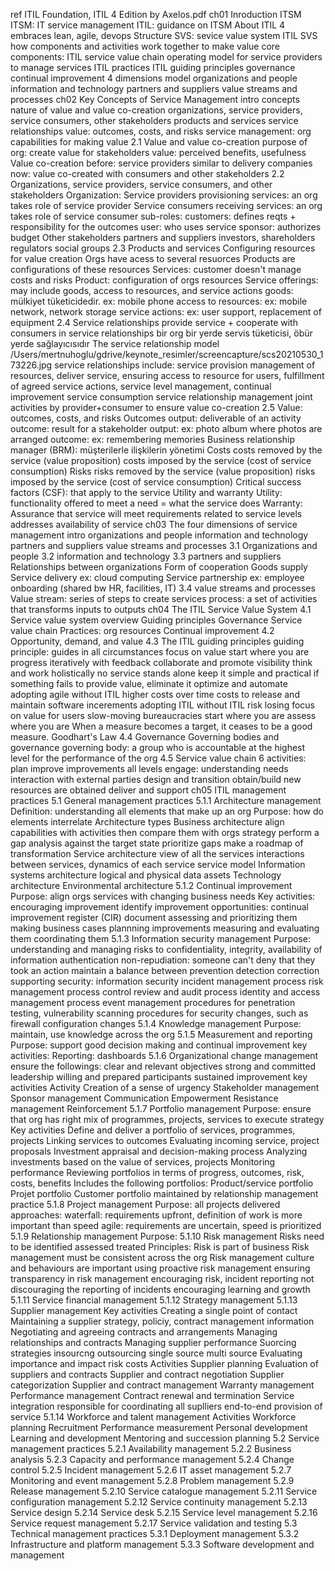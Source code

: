 
ref
	ITIL Foundation, ITIL 4 Edition by Axelos.pdf
ch01 Inroduction
	ITSM
		ITSM: IT service management
		ITIL: guidance on ITSM
	About ITIL 4
		embraces lean, agile, devops
	Structure
		SVS: sevice value system
		ITIL SVS
			how components and activities work together to make value
			core components:
				ITIL service value chain
					operating model for service providers to manage services
				ITIL practices
				ITIL guiding principles
				governance
				continual improvement
			4 dimensions model
				organizations and people
				information and technology
				partners and suppliers
				value streams and processes
ch02 Key Concepts of Service Management
	intro
		concepts
			nature of value and value co-creation
			organizations, service providers, service consumers, other stakeholders
			products and services
			service relationships
			value: outcomes, costs, and risks
		service management: org capabilities for making value 
	2.1 Value and value co-creation
		purpose of org: create value for stakeholders
		value: perceived benefits, usefulness
		Value co-creation
			before: service providers similar to delivery companies
			now: value co-created with consumers and other stakeholders
	2.2 Organizations, service providers, service consumers, and other stakeholders
		Organization: 
		Service providers
			provisioning services: an org takes role of service provider
		Service consumers
			receiving services: an org takes role of service consumer
			sub-roles:
				customers: defines reqts + responsibility for the outcomes
				user: who uses service
				sponsor: authorizes budget
		Other stakeholders
			partners and suppliers
			investors, shareholders
			regulators
			social groups
	2.3 Products and services
		Configuring resources for value creation
			Orgs have acess to several resuorces
			Products are configurations of these resources
			Services: customer doesn't manage costs and risks
			Product: configuration of orgs resources
		Service offerings: may include goods, access to resources, and service actions
			goods: mülkiyet tüketicidedir. ex: mobile phone
			access to resources: ex: mobile network, network storage
			service actions: ex: user support, replacement of equipment
	2.4 Service relationships
		provide service + cooperate with consumers in service relationships
		bir org bir yerde servis tüketicisi, öbür yerde sağlayıcısıdır
		The service relationship model
		/Users/mertnuhoglu/gdrive/keynote_resimler/screencapture/scs20210530_173226.jpg
		service relationships include: 
			service provision
				management of resources, deliver service, 
				ensuring access to resource for users, 
				fulfillment of agreed service actions, 
				service level management, continual improvement
			service consumption
			service relationship management
				joint activities by provider+consumer
				to ensure value co-creation
	2.5 Value: outcomes, costs, and risks
		Outcomes
			output: deliverable of an activity
			outcome: result for a stakeholder 
			output: ex: photo album where photos are arranged
			outcome: ex: remembering memories
			Business relationship manager (BRM): müşterilerle ilişkilerin yönetimi
		Costs
			costs removed by the service (value proposition)
			costs imposed by the service (cost of service consumption)
		Risks
			risks removed by the service (value proposition)
			risks imposed by the service (cost of service consumption)
			Critical success factors (CSF): that apply to the service
		Utility and warranty
			Utility: functionality offered to meet a need
				= what the service does
			Warranty: Assurance that service will meet requirements
				related to service levels
				addresses availability of service
ch03 The four dimensions of service management
	intro
		organizations and people
		information and technology
		partners and suppliers
		value streams and processes
	3.1 Organizations and people
	3.2 information and technology
	3.3 partners and suppliers
		Relationships between organizations
			Form of cooperation
				Goods supply
				Service delivery
					ex: cloud computing
				Service partnership
					ex: employee onboarding (shared bw HR, facilities, IT)
	3.4 value streams and processes
		Value stream: series of steps to create services
		process: a set of activities that transforms inputs to outputs
ch04 The ITIL Service Value System
	4.1 Service value system overview
		Guiding principles
		Governance
		Service value chain
		Practices: org resources
		Continual improvement
	4.2 Opportunity, demand, and value
	4.3 The ITIL guiding principles
		guiding principle: guides in all circumstances
			focus on value
			start where you are
			progress iteratively with feedback
			collaborate and promote visibility
			think and work holistically
				no service stands alone
			keep it simple and practical
				if something fails to provide value, eliminate it
			optimize and automate
		adopting agile without ITIL
			higher costs over time
			costs to release and maintain software incerements
		adopting ITIL without ITIL
			risk losing focus on value for users
			slow-moving bureaucracies
		start where you are
			assess where you are
			When a measure becomes a target, it ceases to be a good measure. Goodhart's Law
	4.4 Governance
		Governing bodies and governance
			governing body: a group who is accountable at the highest level for the performance of the org
	4.5 Service value chain
		6 activities:
			plan
			improve
				improvements all levels
			engage: understanding needs
				interaction with external parties
			design and transition
			obtain/build
				new resources are obtained
			deliver and support
ch05 ITIL management practices
	5.1 General management practices 
		5.1.1 Architecture management
			Definition: understanding all elements that make up an org
			Purpose: how do elements interrelate
			Architecture types
				Business architecture
					align capabilities with activities
					then compare them with orgs strategy
					perform a gap analysis against the target state
					prioritize gaps
					make a roadmap of transformation
				Service architecture
					view of all the services
						interactions between services, dynamics of each service
						service model
				Information systems architecture
					logical and physical data assets
				Technology architecture
				Environmental architecture
		5.1.2 Continual improvement
			Purpose: align orgs services with changing business needs
			Key activities:
				encouraging improvement
				identify improvement opportunities: continual improvement register (CIR) document
				assessing and prioritizing them
				making business cases 
				plannning improvements
				measuring and evaluating them
				coordinating them
		5.1.3 Information security management
			Purpose: understanding and managing risks to confidentiality, integrity, availability of information
				authentication
				non-repudiation: someone can't deny that they took an action
			maintain a balance between
				prevention
				detection
				correction
			supporting security:
				information security incident management process
				risk management process
				control review and audit process
				identity and access management process
				event management
				procedures for penetration testing, vulnerability scanning
				procedures for security changes, such as firewall configuration changes
		5.1.4 Knowledge management
			Purpose: maintain, use knowledge across the org
		5.1.5 Measurement and reporting
			Purpose: support good decision making and continual improvement
			key activities:
				Reporting: dashboards
		5.1.6 Organizational change management
			ensure the followings:
				clear and relevant objectives
				strong and committed leadership
				willing and prepared participants
				sustained improvement
			key activities
				Activity
					Creation of a sense of urgency 
					Stakeholder management 
					Sponsor management 
					Communication 
					Empowerment
					Resistance management 
					Reinforcement
		5.1.7 Portfolio management
			Purpose: ensure that org has right mix of programmes, projects, services to execute strategy
			Key activities
				Define and deliver a portfolio of services, programmes, projects
				Linking services to outcomes
				Evaluating incoming service, project proposals
				Investment appraisal and decision-making process
				Analyzing investments based on the value of services, projects
				Monitoring performance
				Reviewing portfolios in terms of progress, outcomes, risk, costs, benefits
			Includes the following portfolios:
				Product/service portfolio
				Projet portfolio
				Customer portfolio
					maintained by relationship management practice
		5.1.8 Project management
			Purpose: all projects delivered 
			approaches:
				waterfall: requirements upfront, definition of work is more important than speed
				agile: requirements are uncertain, speed is prioritized
		5.1.9 Relationship management
			Purpose: 
		5.1.10 Risk management
			Risks need to be
				identified
				assessed
				treated
			Principles:
				Risk is part of business
				Risk management must be consistent across the org
				Risk management culture and behaviours are important
					using proactive risk management
					ensuring transparency in risk management
					encouraging risk, incident reporting
					not discouraging the reporting of incidents
					encouraging learning and growth
		5.1.11 Service financial management
		5.1.12 Strategy management
		5.1.13 Supplier management
			Key activities
				Creating a single point of contact
				Maintaining a supplier strategy, policiy, contract management information
				Negotiating and agreeing contracts and arrangements
				Managing relationships and contracts
				Managing supplier performance
			Suorcing strategies
				insourcng
				outsourcing
				single source
				multi source
			Evaluating
				importance and impact
				risk
				costs
			Activities
				Supplier planning
				Evaluation of suppliers and contracts
				Supplier and contract negotiation
				Supplier categorization
				Supplier and contract management
				Warranty management
				Performance management
				Contract renewal and termination
			Service integration
				responsible for coordinating all suplliers
				end-to-end provision of service
		5.1.14 Workforce and talent management
			Activities
				Workforce planning
				Recruitment
				Performance measurement
				Personal development
				Learning and development
				Mentoring and succession planning
	5.2 Service management practices
	5.2.1 Availability management
	5.2.2 Business analysis
	5.2.3 Capacity and performance management
	5.2.4 Change control
	5.2.5 Incident management
	5.2.6 IT asset management
	5.2.7 Monitoring and event management
	5.2.8 Problem management
	5.2.9 Release management
	5.2.10 Service catalogue management
	5.2.11 Service configuration management
	5.2.12 Service continuity management
	5.2.13 Service design
	5.2.14 Service desk
	5.2.15 Service level management
	5.2.16 Service request management
	5.2.17 Service validation and testing
	5.3 Technical management practices
	5.3.1 Deployment management
	5.3.2 Infrastructure and platform management
	5.3.3 Software development and management

